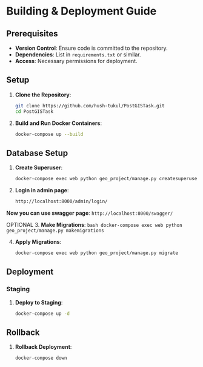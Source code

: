 # Building & Deployment Guide

## Prerequisites

- **Version Control**: Ensure code is committed to the repository.
- **Dependencies**: List in `requirements.txt` or similar.
- **Access**: Necessary permissions for deployment.

## Setup

1. **Clone the Repository**:
    ```bash
    git clone https://github.com/hush-tukul/PostGISTask.git
    cd PostGISTask
    ```


4. **Build and Run Docker Containers**:
    ```bash
    docker-compose up --build
    ```

## Database Setup

1. **Create Superuser**:
    ```bash
    docker-compose exec web python geo_project/manage.py createsuperuser
    ```
2. **Login in admin page**:
   ```bash
   http://localhost:8000/admin/login/
   ```

**Now you can use swagger page**:
      ```
      http://localhost:8000/swagger/
      ```


OPTIONAL
3. **Make Migrations**:
    ```bash
    docker-compose exec web python geo_project/manage.py makemigrations
    ```

4. **Apply Migrations**:
    ```bash
    docker-compose exec web python geo_project/manage.py migrate
    ```

## Deployment

### Staging

1. **Deploy to Staging**:
    ```bash
    docker-compose up -d
    ```

## Rollback

1. **Rollback Deployment**:
    ```bash
    docker-compose down
    ```

